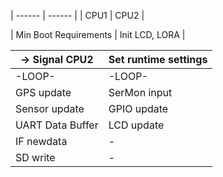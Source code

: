 | ------ | ------ |
|  CPU1  |  CPU2  |

| Min Boot Requirements | Init LCD, LORA |

| -> Signal CPU2 | Set runtime settings|
| ------ | ------ |
| -LOOP- | -LOOP- |
| GPS update | SerMon input |
| Sensor update | GPIO update |
| UART Data Buffer | LCD update |
| IF newdata | -  |
| SD write | - |